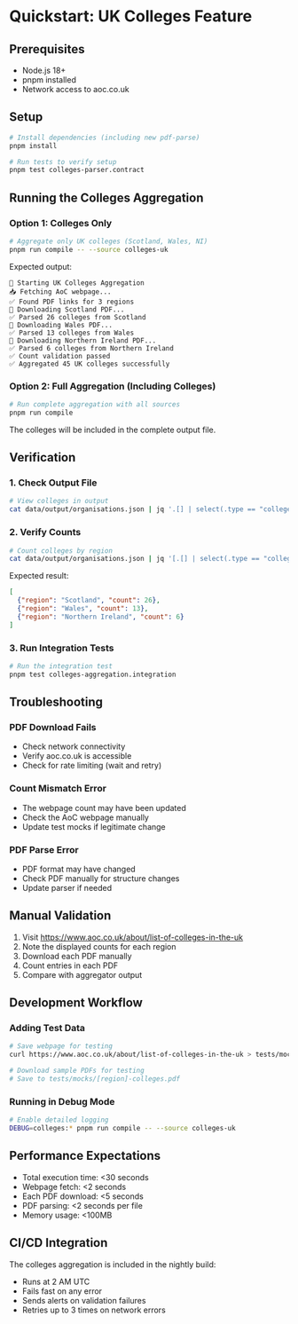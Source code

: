 # Quickstart: UK Colleges Feature

## Prerequisites
- Node.js 18+
- pnpm installed
- Network access to aoc.co.uk

## Setup
```bash
# Install dependencies (including new pdf-parse)
pnpm install

# Run tests to verify setup
pnpm test colleges-parser.contract
```

## Running the Colleges Aggregation

### Option 1: Colleges Only
```bash
# Aggregate only UK colleges (Scotland, Wales, NI)
pnpm run compile -- --source colleges-uk
```

Expected output:
```
🎯 Starting UK Colleges Aggregation
📥 Fetching AoC webpage...
✅ Found PDF links for 3 regions
📄 Downloading Scotland PDF...
✅ Parsed 26 colleges from Scotland
📄 Downloading Wales PDF...
✅ Parsed 13 colleges from Wales
📄 Downloading Northern Ireland PDF...
✅ Parsed 6 colleges from Northern Ireland
✅ Count validation passed
✅ Aggregated 45 UK colleges successfully
```

### Option 2: Full Aggregation (Including Colleges)
```bash
# Run complete aggregation with all sources
pnpm run compile
```

The colleges will be included in the complete output file.

## Verification

### 1. Check Output File
```bash
# View colleges in output
cat data/output/organisations.json | jq '.[] | select(.type == "college")'
```

### 2. Verify Counts
```bash
# Count colleges by region
cat data/output/organisations.json | jq '[.[] | select(.type == "college")] | group_by(.metadata.region) | map({region: .[0].metadata.region, count: length})'
```

Expected result:
```json
[
  {"region": "Scotland", "count": 26},
  {"region": "Wales", "count": 13},
  {"region": "Northern Ireland", "count": 6}
]
```

### 3. Run Integration Tests
```bash
# Run the integration test
pnpm test colleges-aggregation.integration
```

## Troubleshooting

### PDF Download Fails
- Check network connectivity
- Verify aoc.co.uk is accessible
- Check for rate limiting (wait and retry)

### Count Mismatch Error
- The webpage count may have been updated
- Check the AoC webpage manually
- Update test mocks if legitimate change

### PDF Parse Error
- PDF format may have changed
- Check PDF manually for structure changes
- Update parser if needed

## Manual Validation
1. Visit https://www.aoc.co.uk/about/list-of-colleges-in-the-uk
2. Note the displayed counts for each region
3. Download each PDF manually
4. Count entries in each PDF
5. Compare with aggregator output

## Development Workflow

### Adding Test Data
```bash
# Save webpage for testing
curl https://www.aoc.co.uk/about/list-of-colleges-in-the-uk > tests/mocks/aoc-webpage.html

# Download sample PDFs for testing
# Save to tests/mocks/[region]-colleges.pdf
```

### Running in Debug Mode
```bash
# Enable detailed logging
DEBUG=colleges:* pnpm run compile -- --source colleges-uk
```

## Performance Expectations
- Total execution time: <30 seconds
- Webpage fetch: <2 seconds
- Each PDF download: <5 seconds
- PDF parsing: <2 seconds per file
- Memory usage: <100MB

## CI/CD Integration
The colleges aggregation is included in the nightly build:
- Runs at 2 AM UTC
- Fails fast on any error
- Sends alerts on validation failures
- Retries up to 3 times on network errors